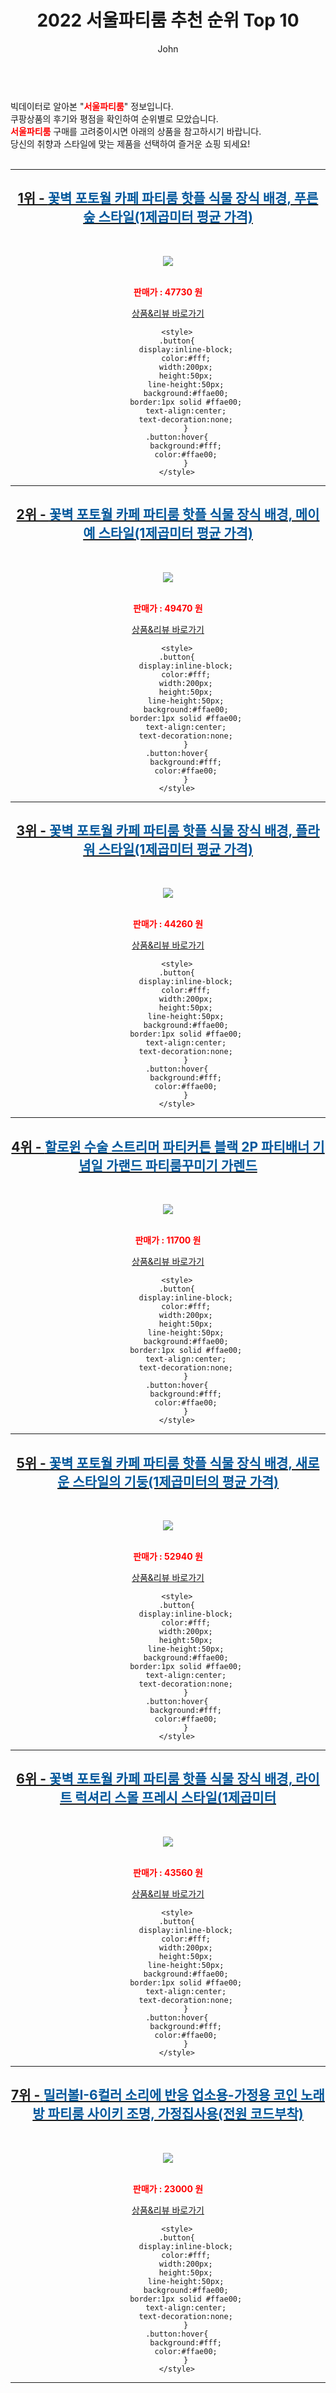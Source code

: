 ﻿---
layout: post
title:  "2022 서울파티룸 추천 순위 Top 10"
author: John
categories: [ 여가/생활편의 ]
tags: [ 서울파티룸, 서울파티룸호텔 가격 ]
image: https://static.coupangcdn.com/image/vendor_inventory/85d4/25da4faeb06fcaabbd4cba044de165b88cf7e486cc9de2633036a7bd236a.jpg 
description: "2022 서울파티룸 추천 순위 Top 10 관련 상품으로 가장 고객 선호도가 높은 제품입니다."
toc: true
toc_sticky: true
---

<br>
빅데이터로 알아본 "<b><font color='#ff0000'>서울파티룸</font></b>" 정보입니다.
<br>
쿠팡상품의 후기와 평점을 확인하여 순위별로 모았습니다.
<br>
<b><font color='#ff0000'>서울파티룸</font></b>  구매를 고려중이시면 아래의 상품을 참고하시기 바랍니다.
<br>
당신의 취향과 스타일에 맞는 제품을 선택하여 즐거운 쇼핑 되세요!
<br><br>
<hr>
<p>
    
<center><h2><a href="https://link.coupang.com/re/AFFSDP?lptag=AF7307611&pageKey=6969365036&itemId=16995187398&vendorItemId=84171344574&traceid=V0-153-207ea84e5fb3f8d7&requestid=20221209143013350453434" target="_blank"><b>1위 - <font color='#01579B'>꽃벽 포토월 카페 파티룸 핫플 식물 장식 배경, 푸른 숲 스타일(1제곱미터 평균 가격)</font></b></a></h2><br>

<a href="https://link.coupang.com/re/AFFSDP?lptag=AF7307611&pageKey=6969365036&itemId=16995187398&vendorItemId=84171344574&traceid=V0-153-207ea84e5fb3f8d7&requestid=20221209143013350453434" target="_blank"><img src="https://static.coupangcdn.com/image/vendor_inventory/85d4/25da4faeb06fcaabbd4cba044de165b88cf7e486cc9de2633036a7bd236a.jpg"></a><br><br>

<b><font color='#ff0000'>판매가 : 47730 원</font></b><br>

<a href="https://link.coupang.com/re/AFFSDP?lptag=AF7307611&pageKey=6969365036&itemId=16995187398&vendorItemId=84171344574&traceid=V0-153-207ea84e5fb3f8d7&requestid=20221209143013350453434" target="_blank" class="button">상품&리뷰 바로가기</a><p>

        <style>
        .button{
            display:inline-block;
            color:#fff;
            width:200px;
            height:50px;
            line-height:50px;
            background:#ffae00;
            border:1px solid #ffae00;
            text-align:center;
            text-decoration:none;
            }
        .button:hover{
            background:#fff;
            color:#ffae00;
            }
        </style>

<hr>

<center><h2><a href="https://link.coupang.com/re/AFFSDP?lptag=AF7307611&pageKey=6969365036&itemId=16995187406&vendorItemId=84171344631&traceid=V0-153-207ea84e5fb3f8d7&requestid=20221209143013350453434" target="_blank"><b>2위 - <font color='#01579B'>꽃벽 포토월 카페 파티룸 핫플 식물 장식 배경, 메이예 스타일(1제곱미터 평균 가격)</font></b></a></h2><br>

<a href="https://link.coupang.com/re/AFFSDP?lptag=AF7307611&pageKey=6969365036&itemId=16995187406&vendorItemId=84171344631&traceid=V0-153-207ea84e5fb3f8d7&requestid=20221209143013350453434" target="_blank"><img src="https://static.coupangcdn.com/image/vendor_inventory/85d4/25da4faeb06fcaabbd4cba044de165b88cf7e486cc9de2633036a7bd236a.jpg"></a><br><br>

<b><font color='#ff0000'>판매가 : 49470 원</font></b><br>

<a href="https://link.coupang.com/re/AFFSDP?lptag=AF7307611&pageKey=6969365036&itemId=16995187406&vendorItemId=84171344631&traceid=V0-153-207ea84e5fb3f8d7&requestid=20221209143013350453434" target="_blank" class="button">상품&리뷰 바로가기</a><p>

        <style>
        .button{
            display:inline-block;
            color:#fff;
            width:200px;
            height:50px;
            line-height:50px;
            background:#ffae00;
            border:1px solid #ffae00;
            text-align:center;
            text-decoration:none;
            }
        .button:hover{
            background:#fff;
            color:#ffae00;
            }
        </style>

<hr>

<center><h2><a href="https://link.coupang.com/re/AFFSDP?lptag=AF7307611&pageKey=6969365036&itemId=16995187402&vendorItemId=84171344603&traceid=V0-153-207ea84e5fb3f8d7&requestid=20221209143013350453434" target="_blank"><b>3위 - <font color='#01579B'>꽃벽 포토월 카페 파티룸 핫플 식물 장식 배경, 플라워 스타일(1제곱미터 평균 가격)</font></b></a></h2><br>

<a href="https://link.coupang.com/re/AFFSDP?lptag=AF7307611&pageKey=6969365036&itemId=16995187402&vendorItemId=84171344603&traceid=V0-153-207ea84e5fb3f8d7&requestid=20221209143013350453434" target="_blank"><img src="https://static.coupangcdn.com/image/vendor_inventory/85d4/25da4faeb06fcaabbd4cba044de165b88cf7e486cc9de2633036a7bd236a.jpg"></a><br><br>

<b><font color='#ff0000'>판매가 : 44260 원</font></b><br>

<a href="https://link.coupang.com/re/AFFSDP?lptag=AF7307611&pageKey=6969365036&itemId=16995187402&vendorItemId=84171344603&traceid=V0-153-207ea84e5fb3f8d7&requestid=20221209143013350453434" target="_blank" class="button">상품&리뷰 바로가기</a><p>

        <style>
        .button{
            display:inline-block;
            color:#fff;
            width:200px;
            height:50px;
            line-height:50px;
            background:#ffae00;
            border:1px solid #ffae00;
            text-align:center;
            text-decoration:none;
            }
        .button:hover{
            background:#fff;
            color:#ffae00;
            }
        </style>

<hr>

<center><h2><a href="https://link.coupang.com/re/AFFSDP?lptag=AF7307611&pageKey=6890133397&itemId=16539238125&vendorItemId=83725963502&traceid=V0-153-ee73cad45d064f76&requestid=20221209143013350453434" target="_blank"><b>4위 - <font color='#01579B'>할로윈 수술 스트리머 파티커튼 블랙 2P 파티배너 기념일 가랜드 파티룸꾸미기 가렌드</font></b></a></h2><br>

<a href="https://link.coupang.com/re/AFFSDP?lptag=AF7307611&pageKey=6890133397&itemId=16539238125&vendorItemId=83725963502&traceid=V0-153-ee73cad45d064f76&requestid=20221209143013350453434" target="_blank"><img src="https://static.coupangcdn.com/image/vendor_inventory/6852/c8d09b146182fc6273db33f0ed4cd0b46d5c9dd76609bc5e50aad0fe3c07.jpg"></a><br><br>

<b><font color='#ff0000'>판매가 : 11700 원</font></b><br>

<a href="https://link.coupang.com/re/AFFSDP?lptag=AF7307611&pageKey=6890133397&itemId=16539238125&vendorItemId=83725963502&traceid=V0-153-ee73cad45d064f76&requestid=20221209143013350453434" target="_blank" class="button">상품&리뷰 바로가기</a><p>

        <style>
        .button{
            display:inline-block;
            color:#fff;
            width:200px;
            height:50px;
            line-height:50px;
            background:#ffae00;
            border:1px solid #ffae00;
            text-align:center;
            text-decoration:none;
            }
        .button:hover{
            background:#fff;
            color:#ffae00;
            }
        </style>

<hr>

<center><h2><a href="https://link.coupang.com/re/AFFSDP?lptag=AF7307611&pageKey=6969365036&itemId=16995187401&vendorItemId=84171344585&traceid=V0-153-207ea84e5fb3f8d7&requestid=20221209143013350453434" target="_blank"><b>5위 - <font color='#01579B'>꽃벽 포토월 카페 파티룸 핫플 식물 장식 배경, 새로운 스타일의 기둥(1제곱미터의 평균 가격)</font></b></a></h2><br>

<a href="https://link.coupang.com/re/AFFSDP?lptag=AF7307611&pageKey=6969365036&itemId=16995187401&vendorItemId=84171344585&traceid=V0-153-207ea84e5fb3f8d7&requestid=20221209143013350453434" target="_blank"><img src="https://static.coupangcdn.com/image/vendor_inventory/85d4/25da4faeb06fcaabbd4cba044de165b88cf7e486cc9de2633036a7bd236a.jpg"></a><br><br>

<b><font color='#ff0000'>판매가 : 52940 원</font></b><br>

<a href="https://link.coupang.com/re/AFFSDP?lptag=AF7307611&pageKey=6969365036&itemId=16995187401&vendorItemId=84171344585&traceid=V0-153-207ea84e5fb3f8d7&requestid=20221209143013350453434" target="_blank" class="button">상품&리뷰 바로가기</a><p>

        <style>
        .button{
            display:inline-block;
            color:#fff;
            width:200px;
            height:50px;
            line-height:50px;
            background:#ffae00;
            border:1px solid #ffae00;
            text-align:center;
            text-decoration:none;
            }
        .button:hover{
            background:#fff;
            color:#ffae00;
            }
        </style>

<hr>

<center><h2><a href="https://link.coupang.com/re/AFFSDP?lptag=AF7307611&pageKey=6969365036&itemId=16995187404&vendorItemId=84171344613&traceid=V0-153-207ea84e5fb3f8d7&requestid=20221209143013350453434" target="_blank"><b>6위 - <font color='#01579B'>꽃벽 포토월 카페 파티룸 핫플 식물 장식 배경, 라이트 럭셔리 스몰 프레시 스타일(1제곱미터</font></b></a></h2><br>

<a href="https://link.coupang.com/re/AFFSDP?lptag=AF7307611&pageKey=6969365036&itemId=16995187404&vendorItemId=84171344613&traceid=V0-153-207ea84e5fb3f8d7&requestid=20221209143013350453434" target="_blank"><img src="https://static.coupangcdn.com/image/vendor_inventory/85d4/25da4faeb06fcaabbd4cba044de165b88cf7e486cc9de2633036a7bd236a.jpg"></a><br><br>

<b><font color='#ff0000'>판매가 : 43560 원</font></b><br>

<a href="https://link.coupang.com/re/AFFSDP?lptag=AF7307611&pageKey=6969365036&itemId=16995187404&vendorItemId=84171344613&traceid=V0-153-207ea84e5fb3f8d7&requestid=20221209143013350453434" target="_blank" class="button">상품&리뷰 바로가기</a><p>

        <style>
        .button{
            display:inline-block;
            color:#fff;
            width:200px;
            height:50px;
            line-height:50px;
            background:#ffae00;
            border:1px solid #ffae00;
            text-align:center;
            text-decoration:none;
            }
        .button:hover{
            background:#fff;
            color:#ffae00;
            }
        </style>

<hr>

<center><h2><a href="https://link.coupang.com/re/AFFSDP?lptag=AF7307611&pageKey=6372383829&itemId=13503580698&vendorItemId=80757693463&traceid=V0-153-3ec0bd6ce049222e&requestid=20221209143013350453434" target="_blank"><b>7위 - <font color='#01579B'>밀러볼I-6컬러 소리에 반응 업소용-가정용 코인 노래방 파티룸 사이키 조명, 가정집사용(전원 코드부착)</font></b></a></h2><br>

<a href="https://link.coupang.com/re/AFFSDP?lptag=AF7307611&pageKey=6372383829&itemId=13503580698&vendorItemId=80757693463&traceid=V0-153-3ec0bd6ce049222e&requestid=20221209143013350453434" target="_blank"><img src="https://static.coupangcdn.com/image/vendor_inventory/b3be/8c762cbb3907ffce725d859f62381a063d3bee7daf5ce62c832b128c4f38.jpg"></a><br><br>

<b><font color='#ff0000'>판매가 : 23000 원</font></b><br>

<a href="https://link.coupang.com/re/AFFSDP?lptag=AF7307611&pageKey=6372383829&itemId=13503580698&vendorItemId=80757693463&traceid=V0-153-3ec0bd6ce049222e&requestid=20221209143013350453434" target="_blank" class="button">상품&리뷰 바로가기</a><p>

        <style>
        .button{
            display:inline-block;
            color:#fff;
            width:200px;
            height:50px;
            line-height:50px;
            background:#ffae00;
            border:1px solid #ffae00;
            text-align:center;
            text-decoration:none;
            }
        .button:hover{
            background:#fff;
            color:#ffae00;
            }
        </style>

<hr>

<br><br><br><br><br><br><br>
<center><b><font color='#01579B' size='medium'>최저가 검색<br>
↓↓↓</font></b></center>
<center><iframe src="https://coupa.ng/b1Tbjx" width="100%" height="75" frameborder="0" scrolling="no" referrerpolicy="unsafe-url"></iframe></center>
<br><br>
<p>
<small>
    <div align="right">파트너스 활동을 통해 일정액의 수수료를 제공받을 수 있습니다.</div>
</small>
</p>
